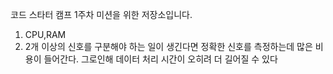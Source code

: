 코드 스타터 캠프 1주차 미션을 위한 저장소입니다.
1. CPU,RAM
3. 2개 이상의 신호를 구분해야 하는 일이 생긴다면 정확한 신호를 측정하는데 많은 비용이 들어간다. 그로인해 
    데이터 처리 시간이 오히려 더 길어질 수 있다
